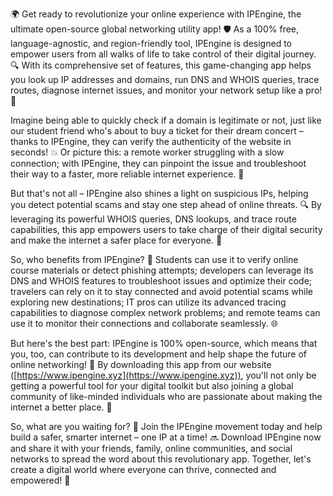 🌍 Get ready to revolutionize your online experience with IPEngine, the ultimate open-source global networking utility app! 🛡️ As a 100% free, language-agnostic, and region-friendly tool, IPEngine is designed to empower users from all walks of life to take control of their digital journey. 🔍 With its comprehensive set of features, this game-changing app helps you look up IP addresses and domains, run DNS and WHOIS queries, trace routes, diagnose internet issues, and monitor your network setup like a pro! 📡

Imagine being able to quickly check if a domain is legitimate or not, just like our student friend who's about to buy a ticket for their dream concert – thanks to IPEngine, they can verify the authenticity of the website in seconds! 💥 Or picture this: a remote worker struggling with a slow connection; with IPEngine, they can pinpoint the issue and troubleshoot their way to a faster, more reliable internet experience. 🚀

But that's not all – IPEngine also shines a light on suspicious IPs, helping you detect potential scams and stay one step ahead of online threats. 🔍 By leveraging its powerful WHOIS queries, DNS lookups, and trace route capabilities, this app empowers users to take charge of their digital security and make the internet a safer place for everyone. 🌟

So, who benefits from IPEngine? 🤔 Students can use it to verify online course materials or detect phishing attempts; developers can leverage its DNS and WHOIS features to troubleshoot issues and optimize their code; travelers can rely on it to stay connected and avoid potential scams while exploring new destinations; IT pros can utilize its advanced tracing capabilities to diagnose complex network problems; and remote teams can use it to monitor their connections and collaborate seamlessly. 🌐

But here's the best part: IPEngine is 100% open-source, which means that you, too, can contribute to its development and help shape the future of online networking! 💪 By downloading this app from our website ([https://www.ipengine.xyz](https://www.ipengine.xyz)), you'll not only be getting a powerful tool for your digital toolkit but also joining a global community of like-minded individuals who are passionate about making the internet a better place. 🌟

So, what are you waiting for? 🤔 Join the IPEngine movement today and help build a safer, smarter internet – one IP at a time! 🔜 Download IPEngine now and share it with your friends, family, online communities, and social networks to spread the word about this revolutionary app. Together, let's create a digital world where everyone can thrive, connected and empowered! 🌟
